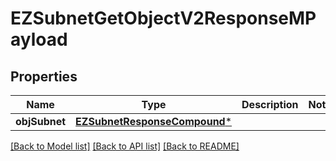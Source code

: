 # EZSubnetGetObjectV2ResponseMPayload

## Properties
Name | Type | Description | Notes
------------ | ------------- | ------------- | -------------
**objSubnet** | [**EZSubnetResponseCompound***](EZSubnetResponseCompound.md) |  | 

[[Back to Model list]](../README.md#documentation-for-models) [[Back to API list]](../README.md#documentation-for-api-endpoints) [[Back to README]](../README.md)


